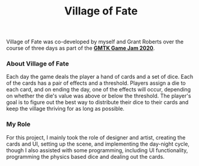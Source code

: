 ﻿---
layout: project
title: Village of Fate
year: 2020
genre: Strategy
roles: Design, Art, Programming
featureimage: /assets/images/projects/vof.jpg
animatedimage: /assets/images/projects/vof.jpg
downloadlinks:
  - https://ghostentity12.itch.io/village-of-fate
team:
  - Grant Roberts
---

Village of Fate was co-developed by myself and Grant Roberts over the course of three days as part of the **[GMTK Game Jam 2020](https://itch.io/jam/gmtk-2020)**.

### About Village of Fate
Each day the game deals the player a hand of cards and a set of dice. Each of the cards has a pair of effects and a threshold. Players assign a die to each card, and on ending the day, one of the effects will occur, depending on whether the die's value was above or below the threshold. The player's goal is to figure out the best way to distribute their dice to their cards and keep the village thriving for as long as possible.

### My Role
For this project, I mainly took the role of designer and artist, creating the cards and UI, setting up the scene, and implementing the day-night cycle, though I also assisted with some programming, including UI functionality, programming the physics based dice and dealing out the cards.
